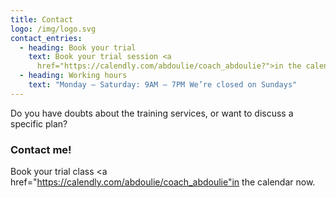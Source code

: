 ```yaml
---
title: Contact
logo: /img/logo.svg
contact_entries:
  - heading: Book your trial
    text: Book your trial session <a
      href="https://calendly.com/abdoulie/coach_abdoulie?">in the calendar</a>.
  - heading: Working hours
    text: "Monday – Saturday: 9AM – 7PM We’re closed on Sundays"
---
```

Do you have doubts about the training services, or want to discuss a specific plan?

<h3 class="f4 b lh-title mb2">Contact me!</h3>

Book your trial class <a href="https://calendly.com/abdoulie/coach_abdoulie"in the calendar now</a>.